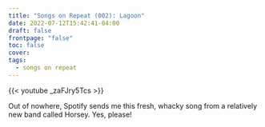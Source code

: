 ```yaml
---
title: "Songs on Repeat (002): Lagoon"
date: 2022-07-12T15:42:41-04:00
draft: false
frontpage: "false"
toc: false
cover:
tags:
  - songs on repeat
---
```


{{< youtube _zaFJry5Tcs >}}

Out of nowhere, Spotify sends me this fresh, whacky song from a
relatively new band called Horsey. Yes, please!
